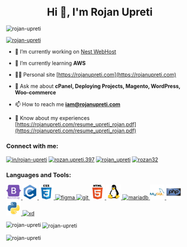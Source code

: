 <h1 align="center">Hi 👋, I'm Rojan Upreti</h1>
<p align="left"> <img src="https://komarev.com/ghpvc/?username=rojan-upreti&label=Profile%20views&color=0e75b6&style=flat" alt="rojan-upreti" /> </p>

<p align="left"> <a href="https://github.com/ryo-ma/github-profile-trophy"><img src="https://github-profile-trophy.vercel.app/?username=rojan-upreti" alt="rojan-upreti" /></a> </p>

- 🔭 I’m currently working on [Nest WebHost](https://nestwebhost.com)

- 🌱 I’m currently learning **AWS**

- 👨‍💻 Personal site [https://rojanupreti.com](https://rojanupreti.com)

- 💬 Ask me about **cPanel, Deploying Projects, Magento, WordPress, Woo-commerce**

- 📫 How to reach me **iam@rojanupreti.com**

- 📄 Know about my experiences [https://rojanupreti.com/resume_upreti_rojan.pdf](https://rojanupreti.com/resume_upreti_rojan.pdf)

<h3 align="left">Connect with me:</h3>
<p align="left">
<a href="https://linkedin.com/in/in/rojan-upreti" target="blank"><img align="center" src="https://raw.githubusercontent.com/rahuldkjain/github-profile-readme-generator/master/src/images/icons/Social/linked-in-alt.svg" alt="in/rojan-upreti" height="30" width="40" /></a>
<a href="https://fb.com/rozan.upreti.397" target="blank"><img align="center" src="https://raw.githubusercontent.com/rahuldkjain/github-profile-readme-generator/master/src/images/icons/Social/facebook.svg" alt="rozan.upreti.397" height="30" width="40" /></a>
<a href="https://instagram.com/rojan_upreti" target="blank"><img align="center" src="https://raw.githubusercontent.com/rahuldkjain/github-profile-readme-generator/master/src/images/icons/Social/instagram.svg" alt="rojan_upreti" height="30" width="40" /></a>
<a href="https://www.codechef.com/users/rozan32" target="blank"><img align="center" src="https://cdn.jsdelivr.net/npm/simple-icons@3.1.0/icons/codechef.svg" alt="rozan32" height="30" width="40" /></a>
</p>

<h3 align="left">Languages and Tools:</h3>
<p align="left"> <a href="https://getbootstrap.com" target="_blank" rel="noreferrer"> <img src="https://raw.githubusercontent.com/devicons/devicon/master/icons/bootstrap/bootstrap-plain-wordmark.svg" alt="bootstrap" width="40" height="40"/> </a> <a href="https://www.cprogramming.com/" target="_blank" rel="noreferrer"> <img src="https://raw.githubusercontent.com/devicons/devicon/master/icons/c/c-original.svg" alt="c" width="40" height="40"/> </a> <a href="https://www.w3schools.com/css/" target="_blank" rel="noreferrer"> <img src="https://raw.githubusercontent.com/devicons/devicon/master/icons/css3/css3-original-wordmark.svg" alt="css3" width="40" height="40"/> </a> <a href="https://www.figma.com/" target="_blank" rel="noreferrer"> <img src="https://www.vectorlogo.zone/logos/figma/figma-icon.svg" alt="figma" width="40" height="40"/> </a> <a href="https://git-scm.com/" target="_blank" rel="noreferrer"> <img src="https://www.vectorlogo.zone/logos/git-scm/git-scm-icon.svg" alt="git" width="40" height="40"/> </a> <a href="https://www.w3.org/html/" target="_blank" rel="noreferrer"> <img src="https://raw.githubusercontent.com/devicons/devicon/master/icons/html5/html5-original-wordmark.svg" alt="html5" width="40" height="40"/> </a> <a href="https://www.linux.org/" target="_blank" rel="noreferrer"> <img src="https://raw.githubusercontent.com/devicons/devicon/master/icons/linux/linux-original.svg" alt="linux" width="40" height="40"/> </a> <a href="https://mariadb.org/" target="_blank" rel="noreferrer"> <img src="https://www.vectorlogo.zone/logos/mariadb/mariadb-icon.svg" alt="mariadb" width="40" height="40"/> </a> <a href="https://www.mysql.com/" target="_blank" rel="noreferrer"> <img src="https://raw.githubusercontent.com/devicons/devicon/master/icons/mysql/mysql-original-wordmark.svg" alt="mysql" width="40" height="40"/> </a> <a href="https://www.php.net" target="_blank" rel="noreferrer"> <img src="https://raw.githubusercontent.com/devicons/devicon/master/icons/php/php-original.svg" alt="php" width="40" height="40"/> </a> <a href="https://www.python.org" target="_blank" rel="noreferrer"> <img src="https://raw.githubusercontent.com/devicons/devicon/master/icons/python/python-original.svg" alt="python" width="40" height="40"/> </a> <a href="https://www.adobe.com/products/xd.html" target="_blank" rel="noreferrer"> <img src="https://cdn.worldvectorlogo.com/logos/adobe-xd.svg" alt="xd" width="40" height="40"/> </a> </p>

<p><img align="left" src="https://github-readme-stats.vercel.app/api/top-langs?username=rojan-upreti&show_icons=true&locale=en&layout=compact" alt="rojan-upreti" /></p>

<p>&nbsp;<img align="center" src="https://github-readme-stats.vercel.app/api?username=rojan-upreti&show_icons=true&locale=en" alt="rojan-upreti" /></p>

<p><img align="center" src="https://github-readme-streak-stats.herokuapp.com/?user=rojan-upreti&" alt="rojan-upreti" /></p>
